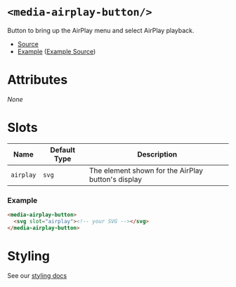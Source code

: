 # `<media-airplay-button/>`

Button to bring up the AirPlay menu and select AirPlay playback.

- [Source](../src/js/media-airplay-button.js)
- [Example](https://media-chrome.mux.dev/examples/control-elements/media-airplay-button.html) ([Example Source](../examples/control-elements/media-airplay-button.html))

# Attributes

_None_

# Slots

| Name      | Default Type | Description                                              |
| --------- | ------------ | -------------------------------------------------------- |
| `airplay` | `svg`        | The element shown for the AirPlay button's display |

### Example

```html
<media-airplay-button>
  <svg slot="airplay"><!-- your SVG --></svg>
</media-airplay-button>
```

# Styling

See our [styling docs](./styling.md#Buttons)
